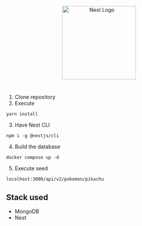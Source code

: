 <p align="center">
  <a href="http://nestjs.com/" target="blank"><img src="https://nestjs.com/img/logo-small.svg" width="200" alt="Nest Logo" /></a>
</p>

#

1. Clone repository
2. Execute

```
yarn install
```

3. Have Nest CLI

```
npm i -g @nestjs/cli
```

4. Build the database

```
docker compose up -d
```

5. Execute seed

```
localhost:3000/api/v2/pokemon/pikachu
```

## Stack used

- MongoDB
- Nest
